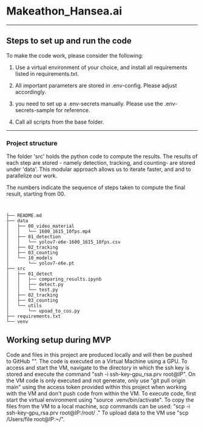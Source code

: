 # Makeathon_Hansea.ai

---


## Steps to set up and run the code
To make the code work, please consider the following:

1. Use a virtual environment of your choice, and install all requirements listed in requirements.txt.

2. All important parameters are stored in .env-config. Please adjust accordingly.

3. you need to set up a .env-secrets manually. Please use the .env-secrets-sample for reference.

4. Call all scripts from the base folder.





---

### Project structure
The folder 'src' holds the python code to compute the results. The results of each step are stored - namely detection, tracking, and counting-
are stored under 'data'. This modular approach allows us to iterate faster, and and to parallelize our work.

The numbers indicate the sequence of steps taken to compute the final result, starting from 00. 

```


├── README.md
├── data
│   ├── 00_video_material
│   │   └── 1600_1615_10fps.mp4
│   ├── 01_detection
│   │   └── yolov7-e6e-1600_1615_10fps.csv
│   ├── 02_tracking
│   ├── 03_counting
│   └── 10_models
│       └── yolov7-e6e.pt
├── src
│   ├── 01_detect
│   │   ├── comparing_results.ipynb
│   │   ├── detect.py
│   │   └── test.py
│   ├── 02_tracking
│   ├── 03_counting
│   └── utils
│       └── upoad_to_cos.py
├── requirements.txt
└── venv
```    

## Working setup during MVP

Code and files in this project are produced locally and will then be pushed to GitHub "". The code is executed on a Virtual Machine using a GPU. To access and start the VM, navigate to the directory in which the ssh key is stored and execute the command "ssh -i ssh-key-gpu_rsa.prv root@IP". On the VM code is only executed and not generate, only use "git pull origin main" using the access token provided within this project when working with the VM and don't push code from within the VM. To execute code, first start the virtual environment using "source .venv/bin/activate".
To copy the files from the VM to a local machine, scp commands can be used: "scp -i ssh-key-gpu_rsa.prv root@IP:/root/ ." To upload data to the VM use "scp /Users/file root@IP:~/".
